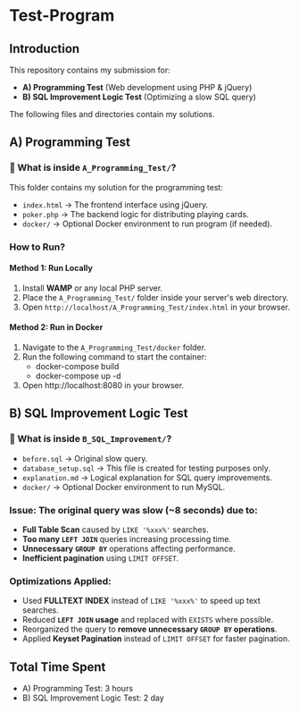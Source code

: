 # Test-Program

## Introduction
This repository contains my submission for:
- **A) Programming Test** (Web development using PHP & jQuery)
- **B) SQL Improvement Logic Test** (Optimizing a slow SQL query)

The following files and directories contain my solutions.

## **A) Programming Test**
### 📌 What is inside `A_Programming_Test/`?
This folder contains my solution for the programming test:
- `index.html` → The frontend interface using jQuery.
- `poker.php` → The backend logic for distributing playing cards.
- `docker/` → Optional Docker environment to run program (if needed).

### How to Run?
#### **Method 1: Run Locally**
1. Install **WAMP** or any local PHP server.
2. Place the `A_Programming_Test/` folder inside your server's web directory.
3. Open `http://localhost/A_Programming_Test/index.html` in your browser.

#### **Method 2: Run in Docker**
1. Navigate to the `A_Programming_Test/docker` folder.
2. Run the following command to start the container:
    - docker-compose build
    - docker-compose up -d
3. Open http://localhost:8080 in your browser.


## **B) SQL Improvement Logic Test**
### 📌 What is inside `B_SQL_Improvement/`?
- `before.sql` → Original slow query.
- `database_setup.sql` → This file is created for testing purposes only.
- `explanation.md` → Logical explanation for SQL query improvements.
- `docker/` → Optional Docker environment to run MySQL.

### **Issue**: The original query was slow (~8 seconds) due to:
  - **Full Table Scan** caused by `LIKE '%xxx%'` searches.
  - **Too many `LEFT JOIN`** queries increasing processing time.
  - **Unnecessary `GROUP BY`** operations affecting performance.
  - **Inefficient pagination** using `LIMIT OFFSET`.

### **Optimizations Applied**:
  - Used **FULLTEXT INDEX** instead of `LIKE '%xxx%'` to speed up text searches.
  - Reduced **`LEFT JOIN` usage** and replaced with `EXISTS` where possible.
  - Reorganized the query to **remove unnecessary `GROUP BY` operations**.
  - Applied **Keyset Pagination** instead of `LIMIT OFFSET` for faster pagination.

## Total Time Spent
- A) Programming Test: 3 hours  
- B) SQL Improvement Logic Test: 2 day
